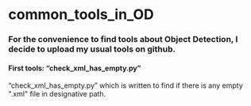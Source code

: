 # common_tools_in_OD

### For the convenience to find tools about Object Detection, I decide to upload my usual tools on github.

#### First tools: “check_xml_has_empty.py”

“check_xml_has_empty.py” which is written to find if there is any empty ".xml" file in designative path.
